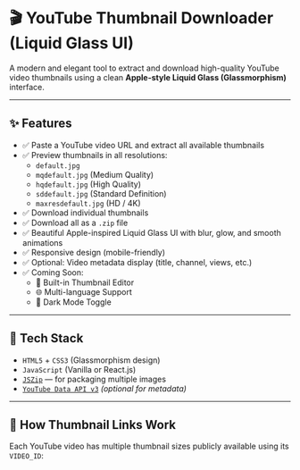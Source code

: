 # 🎬 YouTube Thumbnail Downloader (Liquid Glass UI)

A modern and elegant tool to extract and download high-quality YouTube video thumbnails using a clean **Apple-style Liquid Glass (Glassmorphism)** interface.

---

## ✨ Features

- ✅ Paste a YouTube video URL and extract all available thumbnails
- ✅ Preview thumbnails in all resolutions:
  - `default.jpg`
  - `mqdefault.jpg` (Medium Quality)
  - `hqdefault.jpg` (High Quality)
  - `sddefault.jpg` (Standard Definition)
  - `maxresdefault.jpg` (HD / 4K)
- ✅ Download individual thumbnails
- ✅ Download all as a `.zip` file
- ✅ Beautiful Apple-inspired Liquid Glass UI with blur, glow, and smooth animations
- ✅ Responsive design (mobile-friendly)
- ✅ Optional: Video metadata display (title, channel, views, etc.)
- ✅ Coming Soon:
  - 🎨 Built-in Thumbnail Editor
  - 🌐 Multi-language Support
  - 🌙 Dark Mode Toggle

---

## 🧱 Tech Stack

- `HTML5` + `CSS3` (Glassmorphism design)
- `JavaScript` (Vanilla or React.js)
- [`JSZip`](https://stuk.github.io/jszip/) — for packaging multiple images
- [`YouTube Data API v3`](https://developers.google.com/youtube/v3) *(optional for metadata)*

---

## 🔗 How Thumbnail Links Work

Each YouTube video has multiple thumbnail sizes publicly available using its `VIDEO_ID`:

